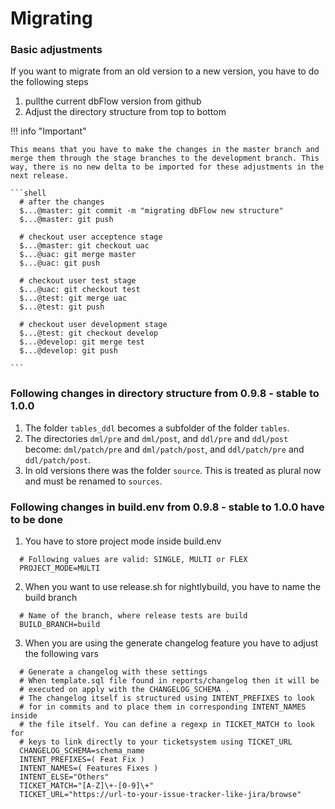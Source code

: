 # Migrating

### Basic adjustments

If you want to migrate from an old version to a new version, you have to do the following steps

1. pullthe current dbFlow version from github
2. Adjust the directory structure from top to bottom

!!! info "Important"

    This means that you have to make the changes in the master branch and merge them through the stage branches to the development branch. This way, there is no new delta to be imported for these adjustments in the next release.

    ```shell
      # after the changes
      $...@master: git commit -m "migrating dbFlow new structure"
      $...@master: git push

      # checkout user acceptence stage
      $...@master: git checkout uac
      $...@uac: git merge master
      $...@uac: git push

      # checkout user test stage
      $...@uac: git checkout test
      $...@test: git merge uac
      $...@test: git push

      # checkout user development stage
      $...@test: git checkout develop
      $...@develop: git merge test
      $...@develop: git push

    ```

### Following changes in directory structure from 0.9.8 - stable to 1.0.0

1. The folder `tables_ddl` becomes a subfolder of the folder `tables`.
2. The directories `dml/pre` and `dml/post`, and `ddl/pre` and `ddl/post` become:
    `dml/patch/pre` and `dml/patch/post`, and `ddl/patch/pre` and `ddl/patch/post`.
3. In old versions there was the folder `source`. This is treated as plural now and must be renamed to `sources`.


### Following changes in build.env from 0.9.8 - stable to 1.0.0 have to be done

1. You have to store project mode inside build.env
  ```shell
    # Following values are valid: SINGLE, MULTI or FLEX
    PROJECT_MODE=MULTI
  ```
2. When you want to use release.sh for nightlybuild, you have to name the build branch
  ```shell
    # Name of the branch, where release tests are build
    BUILD_BRANCH=build
  ```

3. When you are using the generate changelog feature you have to adjust the following vars
  ```shell
    # Generate a changelog with these settings
    # When template.sql file found in reports/changelog then it will be
    # executed on apply with the CHANGELOG_SCHEMA .
    # The changelog itself is structured using INTENT_PREFIXES to look
    # for in commits and to place them in corresponding INTENT_NAMES inside
    # the file itself. You can define a regexp in TICKET_MATCH to look for
    # keys to link directly to your ticketsystem using TICKET_URL
    CHANGELOG_SCHEMA=schema_name
    INTENT_PREFIXES=( Feat Fix )
    INTENT_NAMES=( Features Fixes )
    INTENT_ELSE="Others"
    TICKET_MATCH="[A-Z]\+-[0-9]\+"
    TICKET_URL="https://url-to-your-issue-tracker-like-jira/browse"
  ```

